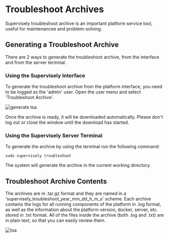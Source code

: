 # Troubleshoot Archives
Supervisely troubleshoot archive is an important platform service tool, useful for maintenancee and problem-solving.

## Generating a Troubleshoot Archive

There are 2  ways to generate the troubleshoot archive, from the interface and from the server terminal.

### Using the Supervisely Interface

To generate the troubleshoot archive from the platform interface, you need to be logged as the 'admin' user. Open the user menu and select 'Troubleshoot Archive'. 

![generate tsa](https://user-images.githubusercontent.com/48245050/228557293-69f40688-8067-4c32-97c0-75573682dc99.png)

Once the archive is ready, it will be downloaded automatically. Please don't log out or close the window until the download has started. 

### Using the Supervisely Server Terminal

To generate the archive by using the terminal run the following command:

```sudo supervisely troubleshoot```

The system will generate the archive in the current working directory. 


## Troubleshoot Archive Contents

The archives are in .tar.gz format and they are named in a 'supervisely_troubleshoot_year_mm_dd_h_m_s' scheme.
Each archive contains the logs for all running components of the platform in .log format, as well as the information about the platform version, docker, server, etc. stored in .txt format. All of the files inside the archive (both .log and .txt) are in plain text, so that you can easily review them.

![tsa](https://user-images.githubusercontent.com/48245050/228561271-13ddfb37-8f59-44fa-8eb3-eaa6806ee2d2.png)
